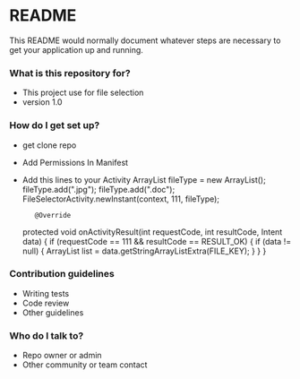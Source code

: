 # README #

This README would normally document whatever steps are necessary to get your application up and running.

### What is this repository for? ###

* This project use for file selection
* version 1.0

### How do I get set up? ###

* get clone repo
* Add Permissions In Manifest
    <uses-permission android:name="android.permission.INTERNET" />
    <uses-permission android:name="android.permission.MEDIA_CONTENT_CONTROL" />
    <uses-permission android:name="android.permission.READ_EXTERNAL_STORAGE" />
    <uses-permission android:name="android.permission.WRITE_EXTERNAL_STORAGE" />
	
* Add this lines to your Activity
       ArrayList<String> fileType = new ArrayList<String>();
	    fileType.add(".jpg");
        fileType.add(".doc");
       FileSelectorActivity.newInstant(context, 111, fileType);
	   
	     @Override
    protected void onActivityResult(int requestCode, int resultCode, Intent data) {
        if (requestCode == 111 && resultCode == RESULT_OK) {
            if (data != null) {
                ArrayList<String> list = data.getStringArrayListExtra(FILE_KEY);
            }
        }
    }


### Contribution guidelines ###

* Writing tests
* Code review
* Other guidelines

### Who do I talk to? ###

* Repo owner or admin
* Other community or team contact